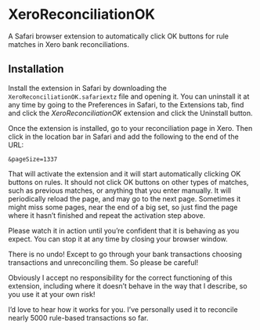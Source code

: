 XeroReconciliationOK
====================

A Safari browser extension to automatically click OK buttons for rule matches in Xero bank reconciliations.

Installation
------------
Install the extension in Safari by downloading the `XeroReconciliationOK.safariextz` file and opening it.
You can uninstall it at any time by going to the Preferences in Safari, to the Extensions tab, 
find and click the *XeroReconciliationOK* extension and click the Uninstall button.

Once the extension is installed, go to your reconciliation page in Xero. Then click in the location bar
in Safari and add the following to the end of the URL:

`&pageSize=1337`

That will activate the extension and it will start automatically clicking OK buttons on rules. 
It should not click OK buttons on other types of matches, such as previous matches, or anything 
that you enter manually. It will periodically reload the page, and may go to the next page. Sometimes 
it might miss some pages, near the end of a big set, so just find the page where it hasn’t finished 
and repeat the activation step above.

Please watch it in action until you’re confident that it is behaving as you expect. You can stop it
at any time by closing your browser window. 

There is no undo! Except to go through your bank transactions choosing transactions and unreconciling them. 
So please be careful!

Obviously I accept no responsibility for the correct functioning of this extension, including where
it doesn’t behave in the way that I describe, so you use it at your own risk!

I’d love to hear how it works for you. I’ve personally used it to reconcile nearly 5000 rule-based 
transactions so far.

